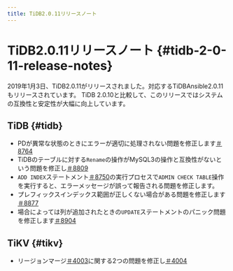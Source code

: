```yaml
---
title: TiDB2.0.11リリースノート
---
```


# TiDB2.0.11リリースノート {#tidb-2-0-11-release-notes}

2019年1月3日、TiDB2.0.11がリリースされました。対応するTiDBAnsible2.0.11もリリースされています。 TiDB 2.0.10と比較して、このリリースではシステムの互換性と安定性が大幅に向上しています。

## TiDB {#tidb}

-   PDが異常な状態のときにエラーが適切に処理されない問題を修正します[＃8764](https://github.com/pingcap/tidb/pull/8764)
-   TiDBのテーブルに対する`Rename`の操作がMySQL3の操作と互換性がないという問題を修正し[＃8809](https://github.com/pingcap/tidb/pull/8809)
-   `ADD INDEX`ステートメント[＃8750](https://github.com/pingcap/tidb/pull/8750)の実行プロセスで`ADMIN CHECK TABLE`操作を実行すると、エラーメッセージが誤って報告される問題を修正します。
-   プレフィックスインデックス範囲が正しくない場合がある問題を修正します[＃8877](https://github.com/pingcap/tidb/pull/8877)
-   場合によっては列が追加されたときの`UPDATE`ステートメントのパニック問題を修正します[＃8904](https://github.com/pingcap/tidb/pull/8904)

## TiKV {#tikv}

-   リージョンマージ[＃4003](https://github.com/tikv/tikv/pull/4003)に関する2つの問題を修正し[＃4004](https://github.com/tikv/tikv/pull/4004)
